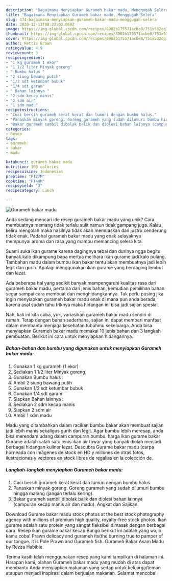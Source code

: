 ```yaml
---
description: "Bagaimana Menyiapkan Gurameh bakar madu, Menggugah Selera"
title: "Bagaimana Menyiapkan Gurameh bakar madu, Menggugah Selera"
slug: 474-bagaimana-menyiapkan-gurameh-bakar-madu-menggugah-selera
date: 2020-12-13T08:22:03.069Z
image: https://img-global.cpcdn.com/recipes/8902b175571acbe8/751x532cq70/gurameh-bakar-madu-foto-resep-utama.jpg
thumbnail: https://img-global.cpcdn.com/recipes/8902b175571acbe8/751x532cq70/gurameh-bakar-madu-foto-resep-utama.jpg
cover: https://img-global.cpcdn.com/recipes/8902b175571acbe8/751x532cq70/gurameh-bakar-madu-foto-resep-utama.jpg
author: Hettie Brown
ratingvalue: 4.9
reviewcount: 3
recipeingredient:
- "1 kg gurameh 1 ekor"
- "1 1/2 liter Minyak goreng"
- " Bumbu halus "
- "2 siung bawang putih"
- "1/2 sdt ketumbar bubuk"
- "1/4 sdt garam"
- " Bahan lainnya "
- "2 sdm kecap manis"
- "2 sdm air"
- "1 sdm madu"
recipeinstructions:
- "Cuci bersih gurameh kerat kerat dan lumuri dengan bumbu halus."
- "Panaskan minyak goreng. Goreng gurameh yang sudah dilumuri bumbu hingga matang (jangan terlalu kering)."
- "Bakar gurameh sambil dibolak balik dan diolesi bahan lainnya (campuran kecap manis air dan madu). Angkat dan Sajikan."
categories:
- Resep
tags:
- gurameh
- bakar
- madu

katakunci: gurameh bakar madu 
nutrition: 160 calories
recipecuisine: Indonesian
preptime: "PT27M"
cooktime: "PT44M"
recipeyield: "3"
recipecategory: Lunch

---
```



![Gurameh bakar madu](https://img-global.cpcdn.com/recipes/8902b175571acbe8/751x532cq70/gurameh-bakar-madu-foto-resep-utama.jpg)

Anda sedang mencari ide resep gurameh bakar madu yang unik? Cara membuatnya memang tidak terlalu sulit namun tidak gampang juga. Kalau keliru mengolah maka hasilnya tidak akan memuaskan dan justru cenderung tidak enak. Padahal gurameh bakar madu yang enak selayaknya mempunyai aroma dan rasa yang mampu memancing selera kita.

Suami suka ikan gurame karena dagingnya tebal dan durinya ngga begitu banyak.kalo dikampung bapa mertua melihara ikan gurame jadi kalo pulang. Tambahan madu dalam bumbu ikan bakar tentu akan membuatnya jadi lebih legit dan gurih. Apalagi menggunakan ikan gurame yang berdaging lembut dan lezat.

Ada beberapa hal yang sedikit banyak mempengaruhi kualitas rasa dari gurameh bakar madu, pertama dari jenis bahan, kemudian pemilihan bahan segar sampai cara membuat dan menghidangkannya. Tak perlu pusing jika ingin menyiapkan gurameh bakar madu enak di mana pun anda berada, karena asal sudah tahu triknya maka hidangan ini bisa jadi sajian spesial.


Nah, kali ini kita coba, yuk, variasikan gurameh bakar madu sendiri di rumah. Tetap dengan bahan sederhana, sajian ini dapat memberi manfaat dalam membantu menjaga kesehatan tubuhmu sekeluarga. Anda bisa menyiapkan Gurameh bakar madu memakai 10 jenis bahan dan 3 langkah pembuatan. Berikut ini cara untuk menyiapkan hidangannya.

<!--inarticleads1-->

##### Bahan-bahan dan bumbu yang digunakan untuk menyiapkan Gurameh bakar madu:

1. Gunakan 1 kg gurameh (1 ekor)
1. Sediakan 1 1/2 liter Minyak goreng
1. Gunakan  Bumbu halus :
1. Ambil 2 siung bawang putih
1. Gunakan 1/2 sdt ketumbar bubuk
1. Gunakan 1/4 sdt garam
1. Siapkan  Bahan lainnya :
1. Sediakan 2 sdm kecap manis
1. Siapkan 2 sdm air
1. Ambil 1 sdm madu


Madu yang ditambahkan dalam racikan bumbu bakar akan membuat sajian jadi lebih manis sekaligus gurih dan legit. Agar bumbu lebih meresap, anda bisa merendam udang dalam campuran bumbu. harga ikan gurame bakar Gurame adalah salah satu jenis ikan air tawar yang banyak diolah menjadi berbagai hidangan kuliner lezat. Descubra Gurame bakar madu (carpa horneada con imágenes de stock en HD y millones de otras fotos, ilustraciones y vectores en stock libres de regalías en la colección de. 

<!--inarticleads2-->

##### Langkah-langkah menyiapkan Gurameh bakar madu:

1. Cuci bersih gurameh kerat kerat dan lumuri dengan bumbu halus.
1. Panaskan minyak goreng. Goreng gurameh yang sudah dilumuri bumbu hingga matang (jangan terlalu kering).
1. Bakar gurameh sambil dibolak balik dan diolesi bahan lainnya (campuran kecap manis air dan madu). Angkat dan Sajikan.


Download Gurame bakar madu stock photos at the best stock photography agency with millions of premium high quality, royalty-free stock photos. Ikan gurame adalah satu protein yang sangat fleksibel dimasak dengan berbagai cara. Resep ikan gurame bakar kecap Bango berikut ini adalah yang wajib kamu coba! Prawn delicacy and gurameh its(the burning true to pamper of our tongue. it is Pole Prawn and Gurameh fish. Gurameh Bakar Asam Madu by Rezza Habibie. 

Terima kasih telah menggunakan resep yang kami tampilkan di halaman ini. Harapan kami, olahan Gurameh bakar madu yang mudah di atas dapat membantu Anda menyiapkan makanan yang sedap untuk keluarga/teman ataupun menjadi inspirasi dalam berjualan makanan. Selamat mencoba!
